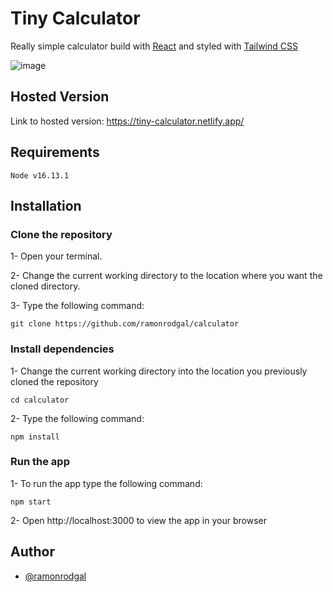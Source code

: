 # Tiny Calculator

Really simple calculator build with [React](https://reactjs.org/) and styled with [Tailwind CSS](https://tailwindcss.com/)

![image](https://drive.google.com/uc?export=view&id=1GrD0LrL3R3hj5G_SS_81NMxmbF3xTU6Z)

## Hosted Version

Link to hosted version: https://tiny-calculator.netlify.app/

## Requirements

```
Node v16.13.1
```

## Installation

### Clone the repository

1- Open your terminal.

2- Change the current working directory to the location where you want the cloned directory.

3- Type the following command:

```
git clone https://github.com/ramonrodgal/calculator
```

### Install dependencies

1- Change the current working directory into the location you previously cloned the repository

```
cd calculator
```

2- Type the following command:

```
npm install
```

### Run the app

1- To run the app type the following command:

```
npm start
```

2- Open http://localhost:3000 to view the app in your browser

## Author

- [@ramonrodgal](https://github.com/ramonrodgal)
